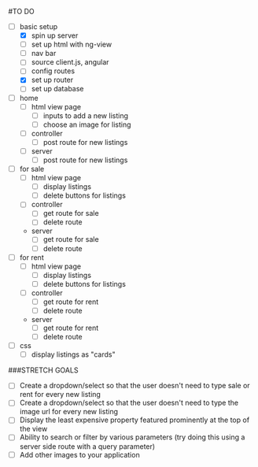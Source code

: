 #TO DO

- [ ] basic setup
    - [X] spin up server
    - [ ] set up html with ng-view
    - [ ] nav bar
    - [ ] source client.js, angular
    - [ ] config routes
    - [X] set up router
    - [ ] set up database

- [ ] home
    - [ ] html view page
        - [ ] inputs to add a new listing
        - [ ] choose an image for listing
    - [ ] controller 
        - [ ] post route for new listings
    - [ ] server
        - [ ] post route for new listings

- [ ] for sale
    - [ ] html view page
        - [ ] display listings
        - [ ] delete buttons for listings
    - [ ] controller
        - [ ] get route for sale
        - [ ] delete route
    - server
        - [ ] get route for sale
        - [ ] delete route

- [ ] for rent
    - [ ] html view page
        - [ ] display listings
        - [ ] delete buttons for listings
    - [ ] controller
        - [ ] get route for rent
        - [ ] delete route
    - server
        - [ ] get route for rent
        - [ ] delete route

- [ ] css
    - [ ] display listings as "cards"

###STRETCH GOALS

- [ ] Create a dropdown/select so that the user doesn't need to type sale or rent for every new listing
- [ ] Create a dropdown/select so that the user doesn't need to type the image url for every new listing
- [ ] Display the least expensive property featured prominently at the top of the view
- [ ] Ability to search or filter by various parameters (try doing this using a server side route with a query parameter)
- [ ] Add other images to your application